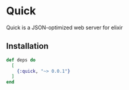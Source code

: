 # Quick

Quick is a JSON-optimized web server for elixir

## Installation
```elixir
def deps do
  [
    {:quick, "~> 0.0.1"}
  ]
end
```
